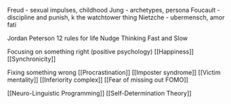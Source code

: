 Freud - sexual impulses, childhood
Jung - archetypes, persona
Foucault - discipline and punish, k the watchtower thing
Nietzche - ubermensch, amor fati

Jordan Peterson 12 rules for life
Nudge
Thinking Fast and Slow

Focusing on something right (positive psychology)
[[Happiness]]
[[Synchronicity]]

Fixing something wrong
[[Procrastination]]
[[Imposter syndrome]]
[[Victim mentality]]
[[Inferiority complex]]
[[Fear of missing out FOMO]]


[[Neuro-Linguistic Programming]]
[[Self-Determination Theory]]